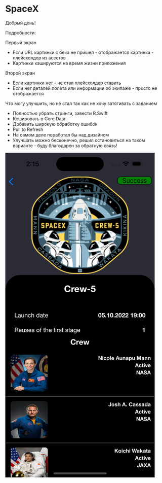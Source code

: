 # SpaceX

Добрый день!

Подробности:

Первый экран
- Если URL картинки с бека не пришел - отображается картинка - плейсхолдер из ассетов
- Картинки кэшируются на время жизни приложения

Второй экран
- Если картинки нет - не стал плейсхолдер ставить
- Если нет деталей полета или информации об экипаже - просто не отображается

Что могу улучшить, но не стал так как не хочу затягивать с заданием
- Полностью убрать стринги, завести R.Swift
- Кешировать в Core Data 
- Добавить широкую обработку ошибок
- Pull to Refresh 
- На самом деле поработал бы над дизайном
- Улучшать можно бесконечно, решил остановиться на таком варианте - буду благодарен за обратную связь!

![alt text](https://github.com/Aleksandrrrkrm/SpaceX/blob/main/Simulator%20Screen%20Shot%20-%20iPhone%2014%20Pro%20-%202023-02-27%20at%2014.15.08.png)
